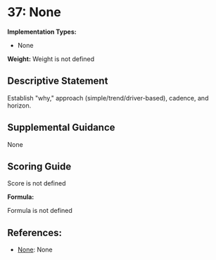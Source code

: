 # 37: None

**Implementation Types:**

- None

**Weight:** Weight is not defined

## Descriptive Statement

Establish "why," approach (simple/trend/driver-based), cadence, and horizon.

## Supplemental Guidance

None

## Scoring Guide

Score is not defined

**Formula:**

Formula is not defined

## References:

- [None](None): None
